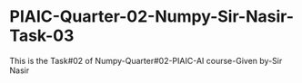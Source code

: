 # PIAIC-Quarter-02-Numpy-Sir-Nasir-Task-03
This is the Task#02 of Numpy-Quarter#02-PIAIC-AI course-Given by-Sir Nasir
